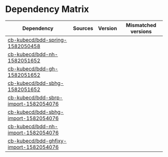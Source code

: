 # Dependency Matrix

Dependency | Sources | Version | Mismatched versions
---------- | ------- | ------- | -------------------
[cb-kubecd/bdd-spring-1582050458](https://github.com/cb-kubecd/bdd-spring-1582050458.git) |  | []() | 
[cb-kubecd/bdd-nh-1582051652](https://github.com/cb-kubecd/bdd-nh-1582051652.git) |  | []() | 
[cb-kubecd/bdd-gh-1582051652](https://github.com/cb-kubecd/bdd-gh-1582051652.git) |  | []() | 
[cb-kubecd/bdd-sbhg-1582051652](https://github.com/cb-kubecd/bdd-sbhg-1582051652.git) |  | []() | 
[cb-kubecd/bdd-sbrp-import-1582054076](https://github.com/cb-kubecd/bdd-sbrp-import-1582054076.git) |  | []() | 
[cb-kubecd/bdd-sbhg-import-1582054076](https://github.com/cb-kubecd/bdd-sbhg-import-1582054076.git) |  | []() | 
[cb-kubecd/bdd-nh-import-1582054076](https://github.com/cb-kubecd/bdd-nh-import-1582054076.git) |  | []() | 
[cb-kubecd/bdd-ghfjxy-import-1582054076](https://github.com/cb-kubecd/bdd-ghfjxy-import-1582054076.git) |  | []() | 
